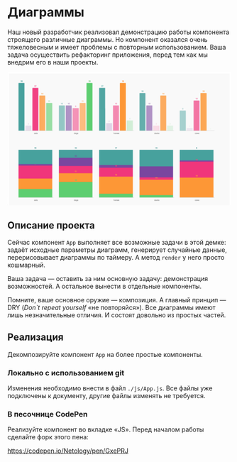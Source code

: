 Диаграммы
===

Наш новый разработчик реализовал демонстрацию работы компонента строящего различные диаграммы. Но компонент оказался очень тяжеловесным и имеет проблемы с повторным использованием. Ваша задача осуществить рефакторинг приложения, перед тем как мы внедрим его в наши проекты.

![Диаграммы](./res/preview.png)

## Описание проекта

Сейчас компонент `App` выполняет все возможные задачи в этой демке: задаёт исходные параметры диаграмм, генерирует случайные данные, перерисовывает диаграммы по таймеру. А метод `render` у него просто кошмарный.

Ваша задача — оставить за ним основную задачу: демонстрация возможностей. А остальное вынести в отдельные компоненты.

Помните, ваше основное оружие — композиция. А главный принцип — DRY (_Don`t repeat yourself_ «не повторяйся»). Все диаграммы имеют лишь незначительные отличия. И состоят довольно из простых частей.

## Реализация

Декомпозируйте компонент `App` на более простые компоненты.

### Локально с использованием git

Изменения необходимо внести в файл `./js/App.js`. Все файлы уже подключены к документу, другие файлы изменять не требуется.

### В песочнице CodePen

Реализуйте компонент во вкладке «JS». Перед началом работы сделайте форк этого пена:

https://codepen.io/Netology/pen/GxePRJ
